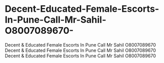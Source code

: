 # Decent-Educated-Female-Escorts-In-Pune-Call-Mr-Sahil-O8007089670-
Decent &amp; Educated Female Escorts In Pune Call Mr Sahil O8007089670 Decent &amp; Educated Female Escorts In Pune Call Mr Sahil O8007089670 Decent &amp; Educated Female Escorts In Pune Call Mr Sahil O8007089670 
